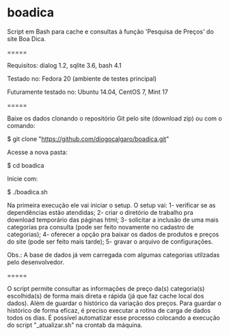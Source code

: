 boadica
=======

Script em Bash para cache e consultas à função 'Pesquisa de Preços' do site Boa Dica.

=====

Requisitos: dialog 1.2, sqlite 3.6, bash 4.1

Testado no: Fedora 20 (ambiente de testes principal)

Futuramente testado no: Ubuntu 14.04, CentOS 7, Mint 17

=====

Baixe os dados clonando o repositório Git pelo site (download zip) ou com o comando:

$ git clone "https://github.com/diogocalgaro/boadica.git"

Acesse a nova pasta:

$ cd boadica

Inicie com:

$ ./boadica.sh


Na primeira execução ele vai iniciar o setup.
O setup vai:
1- verificar se as dependências estão atendidas; 
2- criar o diretório de trabalho pra download temporário das páginas html; 
3- solicitar a inclusão de uma mais categorias pra consulta (pode ser feito novamente no cadastro de categorias); 
4- oferecer a opção pra baixar os dados de produtos e preços do site (pode ser feito mais tarde); 
5- gravar o arquivo de configurações.

Obs.: A base de dados já vem carregada com algumas categorias utilzadas pelo desenvolvedor.

=====

O script permite consultar as informações de preço da(s) categoria(s) escolhida(s) de forma mais direta e rápida (já que faz cache local dos dados). Além de guardar o histórico da variação dos preços. Para guardar o histórico de forma eficaz, é preciso executar a rotina de carga de dados todos os dias. É possível automatizar esse processo colocando a execução do script "_atualizar.sh" na crontab da máquina.


